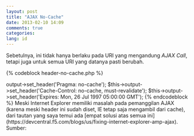 ```yaml
---
layout: post
title: "AJAX No-Cache"
date: 2013-02-10 14:09
comments: true
categories:
lang: id
---
```


Sebetulnya, ini tidak hanya berlaku pada URI yang mengandung *AJAX Call*, tetapi juga untuk semua URI yang datanya pasti berubah.

{% codeblock header-no-cache.php %}
<?php

$this->output->set_header('Pragma: no-cache');
$this->output->set_header('Cache-Control: no-cache, must-revalidate');
$this->output->set_header('Expires: Mon, 26 Jul 1997 05:00:00 GMT');

{% endcodeblock %}

Meski Internet Explorer memiliki masalah pada pemanggilan AJAX (karena meski header ini sudah diset, IE tetap saja mengambil dari cache), dari tautan yang saya temui ada [empat solusi atas semua ini](https://devcentral.f5.com/blogs/us/fixing-internet-explorer-amp-ajax).

Sumber: <http://ellislab.com/forums/viewthread/155976/>